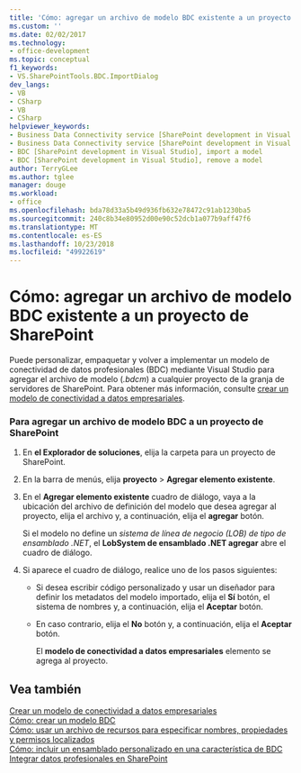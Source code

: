 ```yaml
---
title: 'Cómo: agregar un archivo de modelo BDC existente a un proyecto de SharePoint | Microsoft Docs'
ms.custom: ''
ms.date: 02/02/2017
ms.technology:
- office-development
ms.topic: conceptual
f1_keywords:
- VS.SharePointTools.BDC.ImportDialog
dev_langs:
- VB
- CSharp
- VB
- CSharp
helpviewer_keywords:
- Business Data Connectivity service [SharePoint development in Visual Studio], import a model
- Business Data Connectivity service [SharePoint development in Visual Studio], reuse a model
- BDC [SharePoint development in Visual Studio], import a model
- BDC [SharePoint development in Visual Studio], remove a model
author: TerryGLee
ms.author: tglee
manager: douge
ms.workload:
- office
ms.openlocfilehash: bda78d33a5b49d936fb632e78472c91ab1230ba5
ms.sourcegitcommit: 240c8b34e80952d00e90c52dcb1a077b9aff47f6
ms.translationtype: MT
ms.contentlocale: es-ES
ms.lasthandoff: 10/23/2018
ms.locfileid: "49922619"
---
```

# <a name="how-to-add-an-existing-bdc-model-file-to-a-sharepoint-project"></a>Cómo: agregar un archivo de modelo BDC existente a un proyecto de SharePoint
  Puede personalizar, empaquetar y volver a implementar un modelo de conectividad de datos profesionales (BDC) mediante Visual Studio para agregar el archivo de modelo (*.bdcm*) a cualquier proyecto de la granja de servidores de SharePoint. Para obtener más información, consulte [crear un modelo de conectividad a datos empresariales](../sharepoint/creating-a-business-data-connectivity-model.md).  
  
### <a name="to-add-a-bdc-model-file-to-a-sharepoint-project"></a>Para agregar un archivo de modelo BDC a un proyecto de SharePoint  
  
1. En **el Explorador de soluciones**, elija la carpeta para un proyecto de SharePoint.  
  
2. En la barra de menús, elija **proyecto** > **Agregar elemento existente**.  
  
3. En el **Agregar elemento existente** cuadro de diálogo, vaya a la ubicación del archivo de definición del modelo que desea agregar al proyecto, elija el archivo y, a continuación, elija el **agregar** botón.  
  
    Si el modelo no define un *sistema de línea de negocio (LOB) de tipo de ensamblado .NET*, el **LobSystem de ensamblado .NET agregar** abre el cuadro de diálogo.  
  
4. Si aparece el cuadro de diálogo, realice uno de los pasos siguientes:  
  
   - Si desea escribir código personalizado y usar un diseñador para definir los metadatos del modelo importado, elija el **Sí** botón, el sistema de nombres y, a continuación, elija el **Aceptar** botón.  
  
   - En caso contrario, elija el **No** botón y, a continuación, elija el **Aceptar** botón.  
  
     El **modelo de conectividad a datos empresariales** elemento se agrega al proyecto.  
  
## <a name="see-also"></a>Vea también
 [Crear un modelo de conectividad a datos empresariales](../sharepoint/creating-a-business-data-connectivity-model.md)   
 [Cómo: crear un modelo BDC](../sharepoint/how-to-create-a-bdc-model.md)   
 [Cómo: usar un archivo de recursos para especificar nombres, propiedades y permisos localizados](../sharepoint/how-to-use-a-resource-file-to-specify-localized-names-properties-and-permissions.md)   
 [Cómo: incluir un ensamblado personalizado en una característica de BDC](../sharepoint/how-to-include-a-custom-assembly-in-a-bdc-feature.md)   
 [Integrar datos profesionales en SharePoint](../sharepoint/integrating-business-data-into-sharepoint.md)  
  
 
